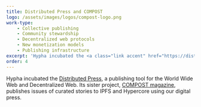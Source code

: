 ```yaml
---
title: Distributed Press and COMPOST
logo: /assets/images/logos/compost-logo.png
work-type: 
    - Collective publishing 
    - Community stewardship 
    - Decentralized web protocols 
    - New monetization models 
    - Publishing infrastructure
excerpt: 'Hypha incubated the <a class="link accent" href="https://distributed.press/">Distributed Press</a> a publishing tool for the World Wide Web and Decentralized Web. Its sister project, <a class="link accent" href="https://two.compost.digital/">COMPOST magazine</a> publishes issues of curated stories to IPFS and Hypercore using our digital press.'
order: 4
---
```

Hypha incubated the <a class="link accent" href="https://distributed.press/">Distributed Press</a>, a publishing tool for the World Wide Web and Decentralized Web. Its sister project, <a class="link accent" href="https://two.compost.digital/">COMPOST magazine</a>, publishes issues of curated stories to IPFS and Hypercore using our digital press.